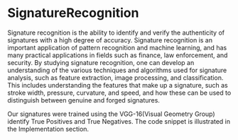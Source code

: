 # SignatureRecognition
Signature recognition is the ability to identify and verify the authenticity of signatures with a 
high degree of accuracy. Signature recognition is an important application of pattern recognition 
and machine learning, and has many practical applications in fields such as finance, law 
enforcement, and security.
By studying signature recognition, one can develop an understanding of the various techniques 
and algorithms used for signature analysis, such as feature extraction, image processing, and 
classification. This includes understanding the features that make up a signature, such as stroke 
width, pressure, curvature, and speed, and how these can be used to distinguish between genuine 
and forged signatures.

Our signatures were trained using the VGG-16(Visual Geometry Group) identify 
True Positives and True Negatives. The code snippet is illustrated in the Implementation section.

